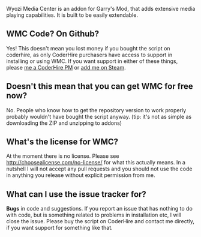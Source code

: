 Wyozi Media Center is an addon for Garry's Mod, that adds extensive media playing capabilities. It is built to be easily extendable.

## WMC Code? On Github?

Yes! This doesn't mean you lost money if you bought the script on coderhire, as only CoderHire purchasers have access to support in installing or using WMC. If you want support in either of these things, please [me a CoderHire PM](http://coderhire.com/profile/personalmessages/send/1443) or [add me on Steam](http://steamcommunity.com/id/wyozi).

## Doesn't this mean that you can get WMC for free now?

No. People who know how to get the repository version to work properly probably wouldn't have bought the script anyway. (tip: it's not as simple as downloading the ZIP and unzipping to addons)

## What's the license for WMC?

At the moment there is no license. Please see http://choosealicense.com/no-license/ for what this actually means. In a nutshell I will not accept any pull requests and you should not use the code in anything you release without explicit permission from me.

## What can I use the issue tracker for?

**Bugs** in code and suggestions. If you report an issue that has nothing to do with code, but is something related to problems in installation etc, I will close the issue. Please buy the script on CoderHire and contact me directly, if you want support for something like that.